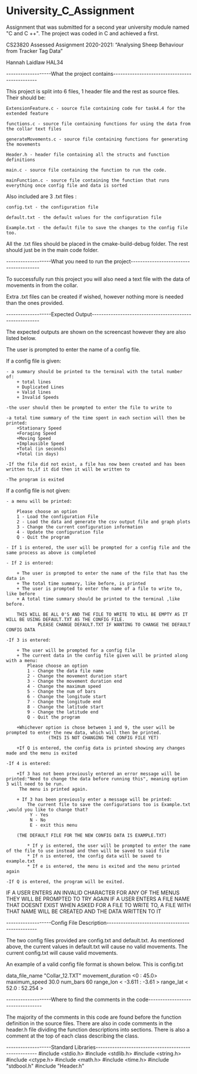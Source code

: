 # University_C_Assignment
Assignment that was submitted for a second year university module named "C and C ++". The project was coded in C and achieved a first.

CS23820 Assessed Assignment 2020-2021: 
“Analysing Sheep Behaviour from Tracker Tag Data”

Hannah Laidlaw HAL34

-------------------What the project contains----------------------------------------------

This project is split into 6 files, 1 header file and the rest as source files.
Their should be:

	ExtensionFeature.c - source file containing code for task4.4 for the extended feature 

	functions.c - source file containing functions for using the data from the collar text files

	generateMovements.c - source file containing functions for generating the movements

	Header.h - header file containing all the structs and function definitions

	main.c - source file containing the function to run the code.

	mainFunction.c - source file containing the function that runs everything once config file and data is sorted


Also included are 3 .txt files :


	config.txt - the configuration file

	default.txt - the default values for the configuration file

	Example.txt - the default file to save the changes to the config file too.


All the .txt files should be placed in the cmake-build-debug folder. The rest should just be in the main code folder.
 

-------------------What you need to run the project---------------------------------------

To successfully run this project you will also need a text file with the data of movements in from the collar.

Extra .txt files can be created if wished, however nothing more is needed than the ones provided.


-------------------Expected Output--------------------------------------------------------

The expected outputs are shown on the screencast however they are also listed below.


The user is prompted to enter the name of a config file.

If a config file is given:

	- a summary should be printed to the terminal with the total number of:
		+ total lines
		+ Duplicated Lines
		+ Valid lines
		+ Invalid Speeds

	-the user should then be prompted to enter the file to write to

	-a total time summary of the time spent in each section will then be printed:
		+Stationary Speed
		+Foraging Speed
		+Moving Speed
		+Implausible Speed
		+Total (in seconds)
		+Total (in days)

	-If the file did not exist, a file has now been created and has been written to,if it did then it will be written to

	-The program is exited

If a config file is not given:

	- a menu will be printed:

		Please choose an option
 		1 - Load the configuration File
 		2 - Load the data and generate the csv output file and graph plots
 		3 - Change the current configuration information
 		4 - Update the configuration file
 		Q - Quit the program
	
	- If 1 is entered, the user will be prompted for a config file and the same process as above is completed

	- If 2 is entered:

		+ The user is prompted to enter the name of the file that has the data in
		+ The total time summary, like before, is printed
		+ The user is prompted to enter the name of a file to write to, like before
		+ A total time summary should be printed to the terminal ,like before.

		THIS WILL BE ALL 0'S AND THE FILE TO WRITE TO WILL BE EMPTY AS IT WILL BE USING DEFAULT.TXT AS THE CONFIG FILE. 
				PLEASE CHANGE DEFAULT.TXT IF WANTING TO CHANGE THE DEFAULT CONFIG DATA

	-If 3 is entered:

		+ The user will be prompted for a config file
		+ The current data in the config file given will be printed along with a menu:
			Please choose an option
 			1 - Change the data file name
			2 - Change the movement duration start
 			3 - Change the movement duration end
 			4 - Change the maximum speed 
 			5 - Change the num of bars 
 			6 - Change the longitude start
 			7 - Change the longitude end
 			8 - Change the latitude start
 			9 - Change the latitude end
 			Q - Quit the program
		
		+Whichever option is chose between 1 and 9, the user will be prompted to enter the new data, which will then be printed.
					(THIS IS NOT CHANGING THE CONFIG FILE YET)

		+If Q is entered, the config data is printed showing any changes made and the menu is exited
	
	-If 4 is entered:

		+If 3 has not been previously entered an error message will be printed:"Need to change the data before running this", meaning option 3 will need to be run. 
		 The menu is printed again.

		+ If 3 has been previously enter a message will be printed:
			The current file to save the configurations too is Example.txt ,would you like to change that?
			 Y - Yes 
			 N - No 
 			 E - exit this menu

		(THE DEFAULT FILE FOR THE NEW CONFIG DATA IS EXAMPLE.TXT)

			* If y is entered, the user will be prompted to enter the name of the file to use instead and then will be saved to said file
			* If n is entered, the config data will be saved to example.txt
			* If e is entered, the menu is exited and the menu printed again

	-If Q is entered, the program will be exited.

IF A USER ENTERS AN INVALID CHARACTER FOR ANY OF THE MENUS THEY WILL BE PROMPTED TO TRY AGAIN
IF A USER ENTERS A FILE NAME THAT DOESNT EXIST WHEN ASKED FOR A FILE TO WRITE TO, A FILE WITH THAT NAME WILL BE CREATED AND THE DATA WRITTEN TO IT


-------------------Config File Description------------------------------------------------

The two config files provided are config.txt and default.txt. As mentioned above, the current values in default.txt will 
cause no valid movements. The current config.txt will cause valid movements.

An example of a valid config file format is shown below. This is config.txt

data_file_name "Collar_12.TXT"
movement_duration <0 : 45.0>
maximum_speed 30.0
num_bars 60
range_lon < -3.611 : -3.61 >
range_lat < 52.0 : 52.254 >



-------------------Where to find the comments in the code---------------------------------

The majority of the comments in this code are found before the function definition in the source files.
There are also in code comments in the header.h file dividing the function descriptions into sections. 
There is also a comment at the top of each class describing the class.


-------------------Standard Libraries-----------------------------------------------------
#include <stdio.h>
#include <stdlib.h>
#include <string.h>
#include <ctype.h>
#include <math.h>
#include <time.h>
#include "stdbool.h"
#include "Header.h"

